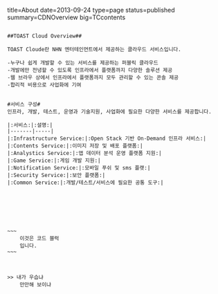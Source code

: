 title=About
date=2013-09-24
type=page
status=published
summary=CDNOverview
big=TCcontents
~~~~~~

##TOAST Cloud Overview##

TOAST Cloude란 NHN 엔터테인먼트에서 제공하는 클라우드 서비스입니다.

-누구나 쉽게 개발할 수 있는 서비스를 제공하는 퍼블릭 클라우드
-개발에만 전녕할 수 있도록 인프라에서 플랫폼까지 다양한 솔루션 제공
-웹 브라우 상에서 인프라에서 플랫폼까지 모두 관리할 수 있는 콘솔 제공
-합리적 비용으로 사업화에 기여


#서비스 구성#
인프라, 개발, 테스트, 운영과 기술지원, 사업화에 필요한 다양한 서비스를 제공합니다.

|:서비스:|:설명:|
|-------|-----|
|:Infrastructure Service:|:Open Stack 기반 On-Demand 인프라 서비스:|
|:Contents Service:|:이미지 저장 및 배포 플랫폼:|
|:Analystics Service:|:앱 데이터 분석 운영 플랫폼 지원:|
|:Game Service:|:게임 개발 지원:|
|:Notification Service:|:모바일 푸쉬 및 sms 플랫:|
|:Security Service:|:보안 플랫폼:|
|:Common Service:|:개발/테스트/서비스에 필요한 공통 도구:|







~~~
    이것은 코드 블럭
    입니다.
~~~



>> 내가 우습냐
    만만해 보이냐

